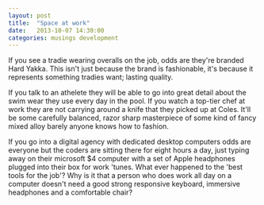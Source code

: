 ```yaml
---
layout: post
title:  "Space at work"
date:   2013-10-07 14:30:00
categories: musings development
---
```


If you see a tradie wearing overalls on the job, odds are they're branded Hard Yakka. This isn't just because the brand
is fashionable, it's because it represents something tradies want; lasting quality. 

If you talk to an athelete they will be able to go into great detail about the swim wear they use every day in the pool.
If you watch a top-tier chef at work they are not carrying around a knife that they picked up at Coles. It'll be some carefully
 balanced, razor sharp masterpiece of some kind of fancy mixed alloy barely anyone knows how to fashion.

If you go into a digital agency with dedicated desktop computers odds are everyone but the coders are sitting there for
eight hours a day, just typing away on their microsoft $4 computer with a set of Apple headphones plugged into their box
for work 'tunes. What ever happened to the 'best tools for the job'? Why is it that a person who does work all day on a computer doesn't
need a good strong responsive keyboard, immersive headphones and a comfortable chair?